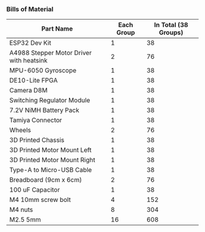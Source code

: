 ### Bills of Material

| Part Name  | Each Group	 | In Total (38 Groups) |
| ------------- | ------------- | ------------- | 
| ESP32 Dev Kit | 1  |  38  |
| A4988 Stepper Motor Driver with heatsink | 2  | 76 |
| MPU-6050 Gyroscope  | 1  |  38  |
| DE10-Lite FPGA| 1  |  38  |
| Camera D8M | 1 | 38  |
| Switching Regulator Module  | 1  |  38  |
| 7.2V NiMH Battery Pack  | 1  |  38  |
| Tamiya Connector  | 1  | 38  |
| Wheels  | 2  |  76  |
| 3D Printed Chassis | 1  |  38  |
| 3D Printed Motor Mount Left | 1  |  38  |
| 3D Printed Motor Mount Right | 1  |  38  |
| Type-A to Micro-USB Cable  | 1  |  38  |
| Breadboard (9cm x 6cm)  | 2  |  76  |
| 100 uF Capacitor  | 1  |  38  |
| M4 10mm screw bolt  | 4  |  152  |
| M4 nuts  | 8  |  304  |
| M2.5 5mm  | 16  |  608  |


